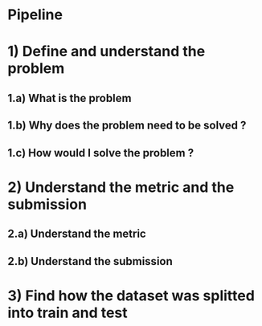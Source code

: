 # Pipeline 

# 1) Define and understand the problem 

## 1.a) What is the problem 

## 1.b) Why does the problem need to be solved ? 

## 1.c) How would I solve the problem ? 

# 2) Understand the metric and the submission
## 2.a) Understand the metric
## 2.b) Understand the submission 

# 3) Find how the dataset was splitted into train and test 
